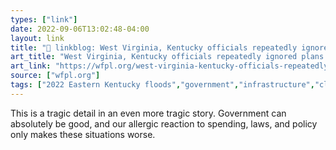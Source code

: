 ```yaml
---
types: ["link"]
date: 2022-09-06T13:02:48-04:00
layout: link
title: "🔗 linkblog: West Virginia, Kentucky officials repeatedly ignored plans to prepare for catastrophic floods. Residents are paying the price. – 89.3 WFPL News Louisville'"
art_title: "West Virginia, Kentucky officials repeatedly ignored plans to prepare for catastrophic floods. Residents are paying the price. – 89.3 WFPL News Louisville"
art_link: "https://wfpl.org/west-virginia-kentucky-officials-repeatedly-ignored-plans-to-prepare-for-catastrophic-floods-residents-are-paying-the-price/"
source: ["wfpl.org"]
tags: ["2022 Eastern Kentucky floods","government","infrastructure","climate change"]
---
```

This is a tragic detail in an even more tragic story. Government can absolutely be good, and our allergic reaction to spending, laws, and policy only makes these situations worse.
 
